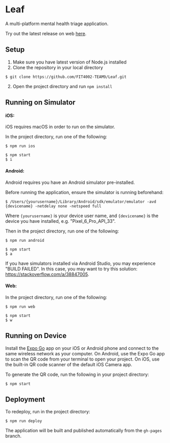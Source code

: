 # Leaf
A multi-platform mental health triage application.

Try out the latest release on web [here](https://fit4002-team9.github.io/Leaf/).

## Setup

1. Make sure you have latest version of Node.js installed
2. Clone the repository in your local directory

```
$ git clone https://github.com/FIT4002-TEAM9/Leaf.git
```

2. Open the project directory and run `npm install`

## Running on Simulator

#### iOS:

iOS requires macOS in order to run on the simulator.

In the project directory, run one of the following:

```
$ npm run ios
```

```
$ npm start
$ i
```

#### Android:

Android requires you have an Android simulator pre-installed.

Before running the application, ensure the simulator is running beforehand:

```
$ /Users/{yourusername}/Library/Android/sdk/emulator/emulator -avd {devicename} -netdelay none -netspeed full
```

Where `{yourusername}` is your device user name, and `{devicename}` is the device you have installed, e.g. "Pixel_6_Pro_API_33".

Then in the project directory, run one of the following:

```
$ npm run android
```

```
$ npm start
$ a
```

If you have simulators installed via Android Studio, you may experience "BUILD FAILED". In this case, you may want to try this solution: https://stackoverflow.com/a/38847005.

#### Web:

In the project directory, run one of the following:

```
$ npm run web
```

```
$ npm start
$ w
```

## Running on Device

Install the [Expo Go](https://expo.dev/client) app on your iOS or Android phone and connect to the same wireless network as your computer. On Android, use the Expo Go app to scan the QR code from your terminal to open your project. On iOS, use the built-in QR code scanner of the default iOS Camera app.

To generate the QR code, run the following in your project directory:

```
$ npm start
```

## Deployment

To redeploy, run in the project directory:

```
$ npm run deploy
```

The application will be built and published automatically from the `gh-pages` branch.
